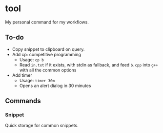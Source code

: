 # tool

My personal command for my workflows.

## To-do

- Copy snippet to clipboard on query.
- Add cp: competitive programming 
   - Usage: `cp b`
   - Read `in.txt` if it exists, with stdin as fallback, and feed `b.cpp` into `g++` with all the common options
- Add timer
   - Usage: `timer 30m`
   - Opens an alert dialog in 30 minutes

## Commands

### Snippet

Quick storage for common snippets.
